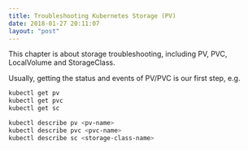 ```yaml
---
title: Troubleshooting Kubernetes Storage (PV)
date: 2018-01-27 20:11:07
layout: "post"
---
```


This chapter is about storage troubleshooting, including PV, PVC, LocalVolume and StorageClass.

Usually, getting the status and events of PV/PVC is our first step, e.g.

```sh
kubectl get pv
kubectl get pvc
kubectl get sc

kubectl describe pv <pv-name>
kubectl describe pvc <pvc-name>
kubectl describe sc <storage-class-name>
```
